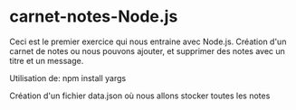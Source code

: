 # carnet-notes-Node.js

Ceci est le premier exercice qui nous entraine avec Node.js.
Création d'un carnet de notes ou nous pouvons ajouter, et supprimer des notes avec un titre et un message.

Utilisation de: npm install yargs

Création d'un fichier data.json où nous allons stocker toutes les notes
